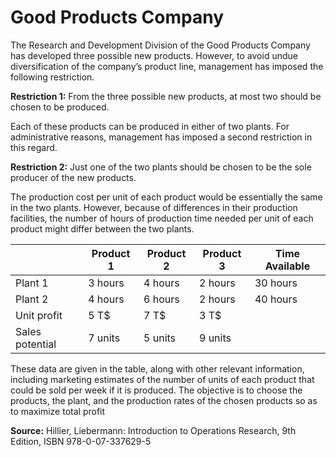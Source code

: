 # Good Products Company

The Research and Development Division of the Good Products Company has developed three possible new products. However, to avoid undue diversification of the company’s product line, management has imposed the following restriction.

**Restriction 1:** From the three possible new products, at most two should be chosen to be produced. 

Each of these products can be produced in either of two plants. For administrative reasons, management has imposed a second restriction in this regard.

**Restriction 2:** Just one of the two plants should be chosen to be the sole producer of the new products. 

The production cost per unit of each product would be essentially the same in the two plants. However, because of differences in their production facilities, the number of hours of production time needed per unit of each product might differ between the two plants. 

|                 | Product 1 | Product 2 | Product 3 | Time Available |
|-----------------|-----------|-----------|-----------|----------------| 
| Plant 1         | 3 hours   | 4 hours   | 2 hours   | 30 hours       |
| Plant 2         | 4 hours   | 6 hours   | 2 hours   | 40 hours       |
| Unit profit     | 5 T$      | 7 T$      | 3 T$      |                |
| Sales potential | 7 units   | 5 units   | 9 units   |                |

These data are given in the table, along with other relevant information, including marketing estimates of the number of units of each product that could be sold per week if it is produced. The objective is to choose the products, the plant, and the production rates of the chosen products so as to maximize total profit

**Source:** Hillier, Liebermann: Introduction to Operations Research, 9th Edition, ISBN 978-0-07-337629-5

